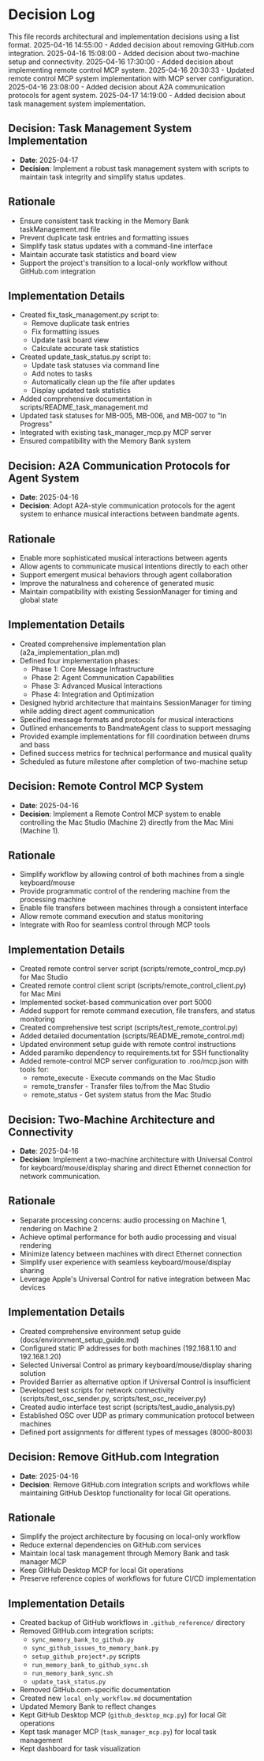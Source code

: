 # Decision Log

This file records architectural and implementation decisions using a list format.
2025-04-16 14:55:00 - Added decision about removing GitHub.com integration.
2025-04-16 15:08:00 - Added decision about two-machine setup and connectivity.
2025-04-16 17:30:00 - Added decision about implementing remote control MCP system.
2025-04-16 20:30:33 - Updated remote control MCP system implementation with MCP server configuration.
2025-04-16 23:08:00 - Added decision about A2A communication protocols for agent system.
2025-04-17 14:19:00 - Added decision about task management system implementation.

## Decision: Task Management System Implementation

* **Date**: 2025-04-17
* **Decision**: Implement a robust task management system with scripts to maintain task integrity and simplify status updates.

## Rationale 

* Ensure consistent task tracking in the Memory Bank taskManagement.md file
* Prevent duplicate task entries and formatting issues
* Simplify task status updates with a command-line interface
* Maintain accurate task statistics and board view
* Support the project's transition to a local-only workflow without GitHub.com integration

## Implementation Details

* Created fix_task_management.py script to:
  * Remove duplicate task entries
  * Fix formatting issues
  * Update task board view
  * Calculate accurate task statistics
* Created update_task_status.py script to:
  * Update task statuses via command line
  * Add notes to tasks
  * Automatically clean up the file after updates
  * Display updated task statistics
* Added comprehensive documentation in scripts/README_task_management.md
* Updated task statuses for MB-005, MB-006, and MB-007 to "In Progress"
* Integrated with existing task_manager_mcp.py MCP server
* Ensured compatibility with the Memory Bank system

## Decision: A2A Communication Protocols for Agent System

* **Date**: 2025-04-16
* **Decision**: Adopt A2A-style communication protocols for the agent system to enhance musical interactions between bandmate agents.

## Rationale 

* Enable more sophisticated musical interactions between agents
* Allow agents to communicate musical intentions directly to each other
* Support emergent musical behaviors through agent collaboration
* Improve the naturalness and coherence of generated music
* Maintain compatibility with existing SessionManager for timing and global state

## Implementation Details

* Created comprehensive implementation plan (a2a_implementation_plan.md)
* Defined four implementation phases:
  * Phase 1: Core Message Infrastructure
  * Phase 2: Agent Communication Capabilities
  * Phase 3: Advanced Musical Interactions
  * Phase 4: Integration and Optimization
* Designed hybrid architecture that maintains SessionManager for timing while adding direct agent communication
* Specified message formats and protocols for musical interactions
* Outlined enhancements to BandmateAgent class to support messaging
* Provided example implementations for fill coordination between drums and bass
* Defined success metrics for technical performance and musical quality
* Scheduled as future milestone after completion of two-machine setup

## Decision: Remote Control MCP System

* **Date**: 2025-04-16
* **Decision**: Implement a Remote Control MCP system to enable controlling the Mac Studio (Machine 2) directly from the Mac Mini (Machine 1).

## Rationale 

* Simplify workflow by allowing control of both machines from a single keyboard/mouse
* Provide programmatic control of the rendering machine from the processing machine
* Enable file transfers between machines through a consistent interface
* Allow remote command execution and status monitoring
* Integrate with Roo for seamless control through MCP tools

## Implementation Details

* Created remote control server script (scripts/remote_control_mcp.py) for Mac Studio
* Created remote control client script (scripts/remote_control_client.py) for Mac Mini
* Implemented socket-based communication over port 5000
* Added support for remote command execution, file transfers, and status monitoring
* Created comprehensive test script (scripts/test_remote_control.py)
* Added detailed documentation (scripts/README_remote_control.md)
* Updated environment setup guide with remote control instructions
* Added paramiko dependency to requirements.txt for SSH functionality
* Added remote-control MCP server configuration to .roo/mcp.json with tools for:
  * remote_execute - Execute commands on the Mac Studio
  * remote_transfer - Transfer files to/from the Mac Studio
  * remote_status - Get system status from the Mac Studio

## Decision: Two-Machine Architecture and Connectivity

* **Date**: 2025-04-16
* **Decision**: Implement a two-machine architecture with Universal Control for keyboard/mouse/display sharing and direct Ethernet connection for network communication.

## Rationale 

* Separate processing concerns: audio processing on Machine 1, rendering on Machine 2
* Achieve optimal performance for both audio processing and visual rendering
* Minimize latency between machines with direct Ethernet connection
* Simplify user experience with seamless keyboard/mouse/display sharing
* Leverage Apple's Universal Control for native integration between Mac devices

## Implementation Details

* Created comprehensive environment setup guide (docs/environment_setup_guide.md)
* Configured static IP addresses for both machines (192.168.1.10 and 192.168.1.20)
* Selected Universal Control as primary keyboard/mouse/display sharing solution
* Provided Barrier as alternative option if Universal Control is insufficient
* Developed test scripts for network connectivity (scripts/test_osc_sender.py, scripts/test_osc_receiver.py)
* Created audio interface test script (scripts/test_audio_analysis.py)
* Established OSC over UDP as primary communication protocol between machines
* Defined port assignments for different types of messages (8000-8003)

## Decision: Remove GitHub.com Integration

* **Date**: 2025-04-16
* **Decision**: Remove GitHub.com integration scripts and workflows while maintaining GitHub Desktop functionality for local Git operations.

## Rationale 

* Simplify the project architecture by focusing on local-only workflow
* Reduce external dependencies on GitHub.com services
* Maintain local task management through Memory Bank and task manager MCP
* Keep GitHub Desktop MCP for local Git operations
* Preserve reference copies of workflows for future CI/CD implementation

## Implementation Details

* Created backup of GitHub workflows in `.github_reference/` directory
* Removed GitHub.com integration scripts:
  * `sync_memory_bank_to_github.py`
  * `sync_github_issues_to_memory_bank.py`
  * `setup_github_project*.py` scripts
  * `run_memory_bank_to_github_sync.sh`
  * `run_memory_bank_sync.sh`
  * `update_task_status.py`
* Removed GitHub.com-specific documentation
* Created new `local_only_workflow.md` documentation
* Updated Memory Bank to reflect changes
* Kept GitHub Desktop MCP (`github_desktop_mcp.py`) for local Git operations
* Kept task manager MCP (`task_manager_mcp.py`) for local task management
* Kept dashboard for task visualization